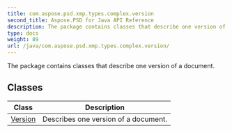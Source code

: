 ```yaml
---
title: com.aspose.psd.xmp.types.complex.version
second_title: Aspose.PSD for Java API Reference
description: The package contains classes that describe one version of a document.
type: docs
weight: 89
url: /java/com.aspose.psd.xmp.types.complex.version/
---
```



The package contains classes that describe one version of a document.


## Classes

| Class | Description |
| --- | --- |
| [Version](../com.aspose.psd.xmp.types.complex.version/version) | Describes one version of a document. |
